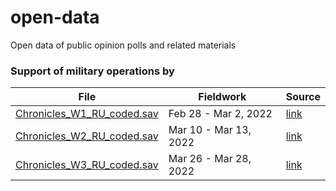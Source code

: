 # open-data
Open data of public opinion polls and related materials

### Support of military operations by 

| File | Fieldwork | Source |
|---|---|---|
| [Chronicles_W1_RU_coded.sav](data/chronicles/Chronicles_W1_RU_coded.sav) | Feb 28 - Mar 2, 2022 | [link](https://github.com/dorussianswantwar/research1) |
| [Chronicles_W2_RU_coded.sav](data/chronicles/Chronicles_W2_RU_coded.sav) | Mar 10 - Mar 13, 2022 | [link](https://github.com/dorussianswantwar/research1) |
| [Chronicles_W3_RU_coded.sav](data/chronicles/Chronicles_W3_RU_coded.sav) | Mar 26 - Mar 28, 2022 | [link](https://github.com/dorussianswantwar/research1) |
